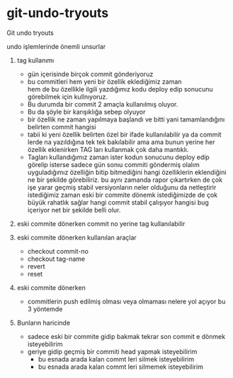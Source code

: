 # git-undo-tryouts
Git undo tryouts


undo işlemlerinde önemli unsurlar
1. tag kullanımı
    - gün içerisinde birçok commit gönderiyoruz
    - bu commitleri hem yeni bir özellik eklediğimiz zaman   
        hem de bu özellikle ilgili yazdığımız kodu deploy edip sonucunu görebilmek için kullnıyoruz.
    - Bu durumda bir commit 2 amaçla kullanılmış oluyor. 
    - Bu da şöyle bir karışıklığa sebep olyuyor
    - bir özellik ne zaman yapılmaya başlandı ve bitti yani tamamlandığını belirten commit hangisi
    - tabii ki yeni özellik belirten özel bir ifade kullanılabilir ya da commit lerde na yazıldığına tek tek bakılabilir ama
        ama bunun yerine her özellik eklenirken TAG ları kullanmak çok daha mantıklı.
    - Tagları kullandığımız zaman ister kodun sonucunu deploy edip görelip isterse sadece gün sonıu commiti göndermiş olalım 
        uyguladığımız özelliğin bitip bitmediğini 
        hangi özelliklerin eklendiğini ne bir şekilde görebiliriz.
        bu aynı zamanda rapor çıkartırken de çok işe yarar 
        geçmiş stabil versiyonların neler olduğunu da netleştirir
        istediğimiz zaman eski bir commite dönemk istediğimizde de çok büyük rahatlık sağlar
        hangi commit stabil çalışıyor hangisi bug içeriyor net bir şekilde belli olur.
2. eski commite dönerken commit no yerine tag kullanılabilir
3. eski commite dönerken kullanılan araçlar
    - checkout commit-no
    - checkout tag-name
    - revert
    - reset
    
4. eski commite dönerken 
    - commitlerin push edilmiş olması veya olmaması nelere yol açıyor bu 3 yöntemde

5. Bunların haricinde 
    - sadece eski bir commite gidip bakmak tekrar son commit e dönmek isteyebilirim
    - geriye gidip geçmiş bir commiti head yapmak isteyebilirim
        - bu esnada arada kalan commt leri silmek isteyebilirim
        - bu esnada arada kalan commt leri silmemek isteyebilirim
    

